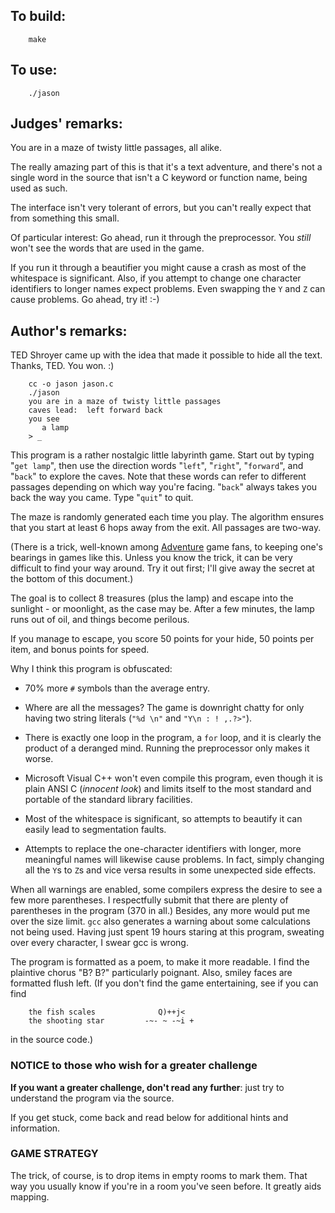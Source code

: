 ## To build:

``` <!---sh-->
    make
```


## To use:

``` <!---sh-->
    ./jason
```


## Judges' remarks:

You are in a maze of twisty little passages, all alike.

The really amazing part of this is that it's a text adventure, and there's
not a single word in the source that isn't a C keyword or function name,
being used as such.

The interface isn't very tolerant of errors, but you can't really
expect that from something this small.

Of particular interest:  Go ahead, run it through the preprocessor.  You
*still* won't see the words that are used in the game.

If you run it through a beautifier you might cause a crash as most of the
whitespace is significant. Also, if you attempt to change one character
identifiers to longer names expect problems. Even swapping the `Y` and `Z` can
cause problems. Go ahead, try it! :-)


## Author's remarks:

TED Shroyer came up with the idea that made it possible to hide all
the text.  Thanks, TED.  You won.  :)

``` <!---sh-->
    cc -o jason jason.c
    ./jason
    you are in a maze of twisty little passages
    caves lead:  left forward back
    you see
       a lamp
    > _
```

This program is a rather nostalgic little labyrinth game.  Start
out by typing "`get lamp`", then use the direction words "`left`",
"`right`", "`forward`", and "`back`" to explore the caves.  Note that
these words can refer to different passages depending on which way
you're facing.  "`back`" always takes you back the way you came.
Type "`quit`" to quit.

The maze is randomly generated each time you play.  The algorithm
ensures that you start at least 6 hops away from the exit.  All
passages are two-way.

(There is a trick, well-known among
[Adventure](https://en.wikipedia.org/wiki/Colossal_Cave_Adventure) game fans, to
keeping one's bearings in games like this.  Unless you know the
trick, it can be very difficult to find your way around.  Try it
out first; I'll give away the secret at the bottom of this
document.)

The goal is to collect 8 treasures (plus the lamp) and escape into
the sunlight - or moonlight, as the case may be.  After a few
minutes, the lamp runs out of oil, and things become perilous.

If you manage to escape, you score 50 points for your hide, 50
points per item, and bonus points for speed.

Why I think this program is obfuscated:

* 70% more `#` symbols than the average entry.

* Where are all the messages?  The game is downright chatty for
  only having two string literals (`"%d \n"` and `"Y\n : ! ,.?>"`).

* There is exactly one loop in the program, a `for` loop, and it is
  clearly the product of a deranged mind.  Running the
  preprocessor only makes it worse.

* Microsoft Visual C++ won't even compile this program, even
  though it is plain ANSI C (*innocent look*) and limits itself to
  the most standard and portable of the standard library
  facilities.

* Most of the whitespace is significant, so attempts to
  beautify it can easily lead to segmentation faults.

* Attempts to replace the one-character identifiers with longer,
  more meaningful names will likewise cause problems.  In fact,
  simply changing all the `Y`s to `Z`s and vice versa results in
  some unexpected side effects.

When all warnings are enabled, some compilers express the desire
to see a few more parentheses.  I respectfully submit that there are
plenty of parentheses in the program (370 in all.)  Besides, any
more would put me over the size limit.  `gcc` also generates a
warning about some calculations not being used.  Having just spent
19 hours staring at this program, sweating over every character, I
swear gcc is wrong.

The program is formatted as a poem, to make it more readable.
I find the plaintive chorus "B?  B?" particularly poignant.
Also, smiley faces are formatted flush left.  (If you don't find
the game entertaining, see if you can find

```
    the fish scales              Q)++j<
    the shooting star         -~- ~ -~i +
```

in the source code.)


### NOTICE to those who wish for a greater challenge

**If you want a greater challenge, don't read any further**:
just try to understand the program via the source.

If you get stuck, come back and read below for additional hints and information.


### GAME STRATEGY

The trick, of course, is to drop items in empty rooms to mark them.  That way
you usually know if you're in a room you've seen before.  It greatly aids
mapping.


<!--

    Copyright © 1984-2024 by Landon Curt Noll. All Rights Reserved.

    You are free to share and adapt this file under the terms of this license:

        Creative Commons Attribution-ShareAlike 4.0 International (CC BY-SA 4.0)

    For more information, see:

        https://creativecommons.org/licenses/by-sa/4.0/

-->
